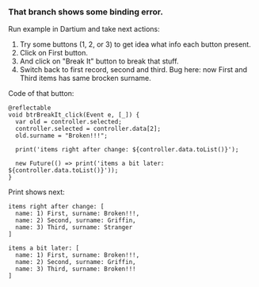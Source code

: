 ### That branch shows some binding error.

Run example in Dartium and take next actions:
 1. Try some buttons (1, 2, or 3) to get idea what info each button present.
 2. Click on First button.
 3. And click on "Break It" button to break that stuff.
 4. Switch back to first record, second and third. Bug here: now First and Third items has same brocken surname.

Code of that button:

    @reflectable
    void btrBreakIt_click(Event e, [_]) {
      var old = controller.selected;
      controller.selected = controller.data[2];
      old.surname = "Broken!!!";

      print('items right after change: ${controller.data.toList()}');

      new Future(() => print('items a bit later: ${controller.data.toList()}'));
    }

Print shows next:

    items right after change: [
      name: 1) First, surname: Broken!!!, 
      name: 2) Second, surname: Griffin, 
      name: 3) Third, surname: Stranger
    ]
    
    items a bit later: [
      name: 1) First, surname: Broken!!!, 
      name: 2) Second, surname: Griffin, 
      name: 3) Third, surname: Broken!!!
    ]
